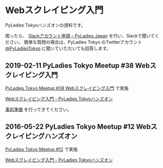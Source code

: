 # Webスクレイピング入門

PyLadies Tokyoハンズオンの資料です。

困ったら、 [Slackアカウント申請 – PyLadies Japan](http://bit.ly/1fqJkNu) を行い、Slackで聞いてください。
簡単な質問の場合は、PyLadies Tokyo のTwitterアカウント [@PyLadiesTokyo](https://twitter.com/PyLadiesTokyo) に聞いていただいても回答します。

## 2019-02-11 PyLadies Tokyo Meetup #38 Webスクレイピング入門
[PyLadies Tokyo Meetup #38 Webスクレイピング入門](https://pyladies-tokyo.connpass.com/event/118589/) で実施

[Webスクレイピング入門 - PyLadies Tokyoハンズオン](./201902/handson.md)

[事前準備](./201902/preparation.md) を行ってきてください。


## 2016-05-22 PyLadies Tokyo Meetup #12 Webスクレイピングハンズオン
[PyLadies Tokyo Meetup #12](https://pyladies-tokyo.connpass.com/event/31683/) で実施

[Webスクレイピング入門 - PyLadies Tokyoハンズオン](./201605/handson.md)
